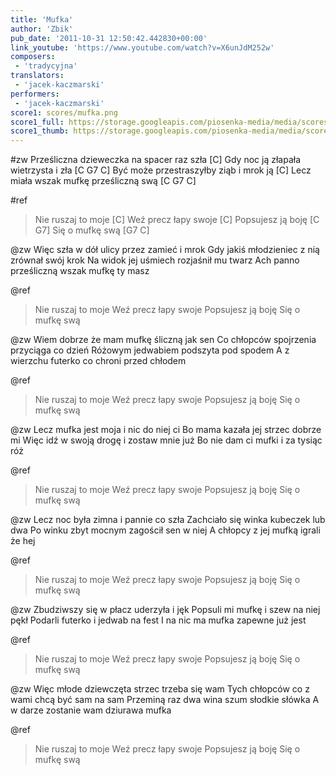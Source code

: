 ```yaml
---
title: 'Mufka'
author: 'Zbik'
pub_date: '2011-10-31 12:50:42.442830+00:00'
link_youtube: 'https://www.youtube.com/watch?v=X6unJdM252w'
composers:
 - 'tradycyjna'
translators:
 - 'jacek-kaczmarski'
performers:
 - 'jacek-kaczmarski'
score1: scores/mufka.png
score1_full: https://storage.googleapis.com/piosenka-media/media/scores/mufka.png
score1_thumb: https://storage.googleapis.com/piosenka-media/media/scores/mufka.png.180x0_q85_upscale.jpg
---
```


#zw
Prześliczna dzieweczka na spacer raz szła [C]
Gdy noc ją złapała wietrzysta i zła [C G7 C]
Być może przestraszyłby ziąb i mrok ją [C]
Lecz miała wszak mufkę prześliczną swą [C G7 C]

#ref
>Nie ruszaj to moje [C]
>Weź precz łapy swoje [C]
>Popsujesz ją boję [C G7]
>Się o mufkę swą [G7 C]

@zw
Więc szła w dół ulicy przez zamieć i mrok
Gdy jakiś młodzieniec z nią zrównał swój krok
Na widok jej uśmiech rozjaśnił mu twarz
Ach panno prześliczną wszak mufkę ty masz

@ref
>Nie ruszaj to moje
>Weź precz łapy swoje
>Popsujesz ją boję
>Się o mufkę swą

@zw
Wiem dobrze że mam mufkę śliczną jak sen
Co chłopców spojrzenia przyciąga co dzień
Różowym jedwabiem podszyta pod spodem
A z wierzchu futerko co chroni przed chłodem

@ref
>Nie ruszaj to moje
>Weź precz łapy swoje
>Popsujesz ją boję
>Się o mufkę swą

@zw
Lecz mufka jest moja i nic do niej ci
Bo mama kazała jej strzec dobrze mi
Więc idź w swoją drogę i zostaw mnie już
Bo nie dam ci mufki i za tysiąc róż

@ref
>Nie ruszaj to moje
>Weź precz łapy swoje
>Popsujesz ją boję
>Się o mufkę swą

@zw
Lecz noc była zimna i pannie co szła
Zachciało się winka kubeczek lub dwa
Po winku zbyt mocnym zagościł sen w niej
A chłopcy z jej mufką igrali że hej

@ref
>Nie ruszaj to moje
>Weź precz łapy swoje
>Popsujesz ją boję
>Się o mufkę swą

@zw
Zbudziwszy się w płacz uderzyła i jęk
Popsuli mi mufkę i szew na niej pękł
Podarli futerko i jedwab na fest
I na nic ma mufka zapewne już jest

@ref
>Nie ruszaj to moje
>Weź precz łapy swoje
>Popsujesz ją boję
>Się o mufkę swą

@zw
Więc młode dziewczęta strzec trzeba się wam
Tych chłopców co z wami chcą być sam na sam
Przeminą raz dwa wina szum słodkie słówka
A w darze zostanie wam dziurawa mufka

@ref
>Nie ruszaj to moje
>Weź precz łapy swoje
>Popsujesz ją boję
>Się o mufkę swą